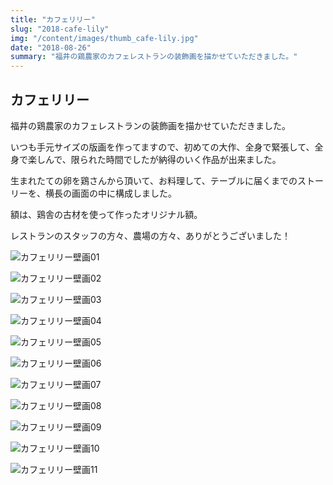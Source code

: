```yaml
---
title: "カフェリリー"
slug: "2018-cafe-lily"
img: "/content/images/thumb_cafe-lily.jpg"
date: "2018-08-26"
summary: "福井の鶏農家のカフェレストランの装飾画を描かせていただきました。"
---
```


## カフェリリー

福井の鶏農家のカフェレストランの装飾画を描かせていただきました。  

いつも手元サイズの版画を作ってますので、初めての大作、全身で緊張して、全身で楽しんで、限られた時間でしたが納得のいく作品が出来ました。  

生まれたての卵を鶏さんから頂いて、お料理して、テーブルに届くまでのストーリーを、横長の画面の中に構成しました。  

額は、鶏舎の古材を使って作ったオリジナル額。  

レストランのスタッフの方々、農場の方々、ありがとうございました！  

![カフェリリー壁画01](/content/images/2018-cafe-lily-01.jpg)

![カフェリリー壁画02](/content/images/2018-cafe-lily-02.jpg)

![カフェリリー壁画03](/content/images/2018-cafe-lily-03.jpg)

![カフェリリー壁画04](/content/images/2018-cafe-lily-04.jpg)

![カフェリリー壁画05](/content/images/2018-cafe-lily-05.jpg)

![カフェリリー壁画06](/content/images/2018-cafe-lily-06.jpg)

![カフェリリー壁画07](/content/images/2018-cafe-lily-07.jpg)

![カフェリリー壁画08](/content/images/2018-cafe-lily-08.jpg)

![カフェリリー壁画09](/content/images/2018-cafe-lily-09.jpg)

![カフェリリー壁画10](/content/images/2018-cafe-lily-10.jpg)

![カフェリリー壁画11](/content/images/2018-cafe-lily-11.jpg)
